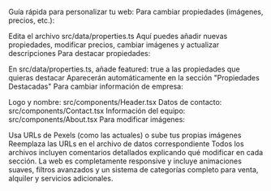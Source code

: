 Guía rápida para personalizar tu web:
Para cambiar propiedades (imágenes, precios, etc.):

Edita el archivo src/data/properties.ts
Aquí puedes añadir nuevas propiedades, modificar precios, cambiar imágenes y actualizar descripciones
Para destacar propiedades:

En src/data/properties.ts, añade featured: true a las propiedades que quieras destacar
Aparecerán automáticamente en la sección "Propiedades Destacadas"
Para cambiar información de empresa:

Logo y nombre: src/components/Header.tsx
Datos de contacto: src/components/Contact.tsx
Información del equipo: src/components/About.tsx
Para modificar imágenes:

Usa URLs de Pexels (como las actuales) o sube tus propias imágenes
Reemplaza las URLs en el archivo de datos correspondiente
Todos los archivos incluyen comentarios detallados explicando qué modificar en cada sección. La web es completamente responsive y incluye animaciones suaves, filtros avanzados y un sistema de categorías completo para venta, alquiler y servicios adicionales.
